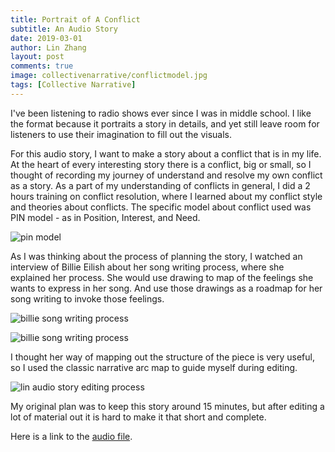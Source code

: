 ```yaml
---
title: Portrait of A Conflict
subtitle: An Audio Story
date: 2019-03-01
author: Lin Zhang
layout: post
comments: true
image: collectivenarrative/conflictmodel.jpg
tags: [Collective Narrative]
---
```


I've been listening to radio shows ever since I was in middle school. I like the format because it portraits a story in details, and yet still leave room for listeners to use their imagination to fill out the visuals.

For this audio story, I want to make a story about a conflict that is in my life. At the heart of every interesting story there is a conflict, big or small, so I thought of recording my journey of understand and resolve my own conflict as a story. As a part of my understanding of conflicts in general, I did a 2 hours training on conflict resolution, where I learned about my conflict style and theories about conflicts. The specific model about conflict used was PIN model - as in Position, Interest, and Need.

![pin model]({{site.baseurl}}/images/collectivenarrative/conflictmodel.jpg)

 As I was thinking about the process of planning the story, I watched an interview of Billie Eilish about her song writing process, where she explained her process. She would use drawing to map of the feelings she wants to express in her song. And use those drawings as a roadmap for her song writing to invoke those feelings.

![billie song writing process]({{site.baseurl}}/images/collectivenarrative/billiemindamp1.png)

![billie song writing process]({{site.baseurl}}/images/collectivenarrative/billiemindmap2.png)


I thought her way of mapping out the structure of the piece is very useful, so I used the classic narrative arc map to guide myself during editing.

![lin audio story editing process]({{site.baseurl}}/images/collectivenarrative/narrativearc.jpg)

My original plan was to keep this story around 15 minutes, but after editing a lot of material out it is hard to make it that short and complete.

Here is a link to the [audio file](https://soundcloud.com/user-860816696/portrait-of-a-conflict/s-4TY5h).

